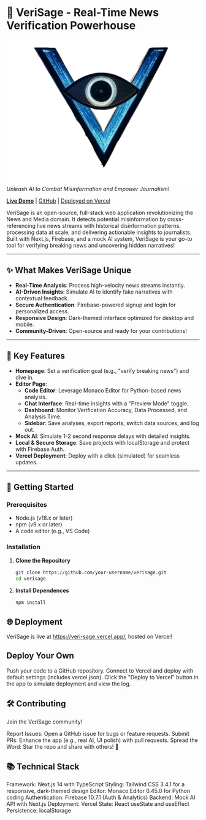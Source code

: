 # 🚀 VeriSage - Real-Time News Verification Powerhouse

![VeriSage Banner](img/VeriSage.png)  
*Unleash AI to Combat Misinformation and Empower Journalism!*

**[Live Demo](https://veri-sage.vercel.app/)** | [GitHub](https://github.com/your-username/verisage) | [Deployed on Vercel](#deployment)

VeriSage is an open-source, full-stack web application revolutionizing the News and Media domain. It detects potential misinformation by cross-referencing live news streams with historical disinformation patterns, processing data at scale, and delivering actionable insights to journalists. Built with Next.js, Firebase, and a mock AI system, VeriSage is your go-to tool for verifying breaking news and uncovering hidden narratives!

---

## ✨ What Makes VeriSage Unique
- **Real-Time Analysis**: Process high-velocity news streams instantly.
- **AI-Driven Insights**: Simulate AI to identify fake narratives with contextual feedback.
- **Secure Authentication**: Firebase-powered signup and login for personalized access.
- **Responsive Design**: Dark-themed interface optimized for desktop and mobile.
- **Community-Driven**: Open-source and ready for your contributions!

---

## 🎯 Key Features
- **Homepage**: Set a verification goal (e.g., "verify breaking news") and dive in.
- **Editor Page**:
  - **Code Editor**: Leverage Monaco Editor for Python-based news analysis.
  - **Chat Interface**: Real-time insights with a "Preview Mode" toggle.
  - **Dashboard**: Monitor Verification Accuracy, Data Processed, and Analysis Time.
  - **Sidebar**: Save analyses, export reports, switch data sources, and log out.
- **Mock AI**: Simulate 1-2 second response delays with detailed insights.
- **Local & Secure Storage**: Save projects with localStorage and protect with Firebase Auth.
- **Vercel Deployment**: Deploy with a click (simulated) for seamless updates.

---

## 🚀 Getting Started

### Prerequisites
- Node.js (v18.x or later)
- npm (v9.x or later)
- A code editor (e.g., VS Code)

### Installation
1. **Clone the Repository**
   ```bash
   git clone https://github.com/your-username/verisage.git
   cd verisage
2. **Install Dependences**
   ```bash
   npm install

## 🌐 Deployment
VeriSage is live at https://veri-sage.vercel.app/, hosted on Vercel!

## Deploy Your Own
Push your code to a GitHub repository.
Connect to Vercel and deploy with default settings (includes vercel.json).
Click the "Deploy to Vercel" button in the app to simulate deployment and view the log.
## 🛠️ Contributing
Join the VeriSage community!

Report Issues: Open a GitHub issue for bugs or feature requests.
Submit PRs: Enhance the app (e.g., real AI, UI polish) with pull requests.
Spread the Word: Star the repo and share with others! 🌟
## 📚 Technical Stack
Framework: Next.js 14 with TypeScript
Styling: Tailwind CSS 3.4.1 for a responsive, dark-themed design
Editor: Monaco Editor 0.45.0 for Python coding
Authentication: Firebase 10.7.1 (Auth & Analytics)
Backend: Mock AI API with Next.js
Deployment: Vercel
State: React useState and useEffect
Persistence: localStorage         
